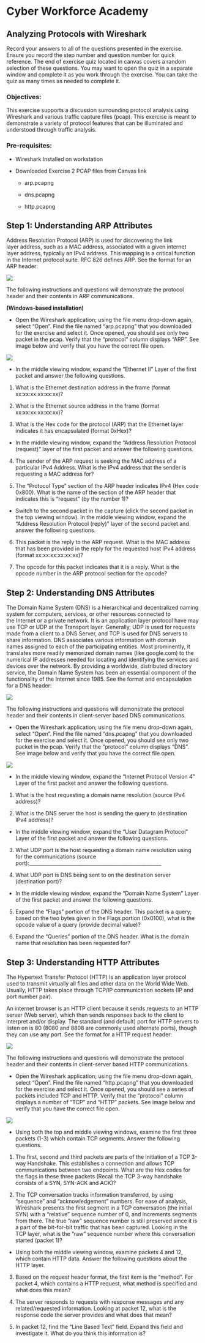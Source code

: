Cyber Workforce Academy
=======================

Analyzing Protocols with Wireshark
----------------------------------

Record your answers to all of the questions presented in the exercise. Ensure
you record the step number and question number for quick reference. The end of
exercise quiz located in canvas covers a random selection of these questions.
You may want to open the quiz in a separate window and complete it as you work
through the exercise. You can take the quiz as many times as needed to complete
it.

### Objectives:

This exercise supports a discussion surrounding protocol analysis using
Wireshark and various traffic capture files (pcap). This exercise is meant to
demonstrate a variety of protocol features that can be illuminated and
understood through traffic analysis.

### Pre-requisites:

-   Wireshark Installed on workstation

-   Downloaded Exercise 2 PCAP files from Canvas link

    -   arp.pcapng

    -   dns.pcapng

    -   http.pcapng

Step 1: Understanding ARP Attributes
------------------------------------

Address Resolution Protocol (ARP) is used for discovering the link
layer address, such as a MAC address, associated with a given internet
layer address, typically an IPv4 address. This mapping is a critical function in
the Internet protocol suite. RFC 826 defines ARP. See the format for an ARP
header:

![](media/9775c3616a4fd55f43afd1582443f3c1.jpg)

The following instructions and questions will demonstrate the protocol header
and their contents in ARP communications.

**(Windows-based installation)**

-   Open the Wireshark application; using the file menu drop-down again, select
    “Open”. Find the file named “arp.pcapng” that you downloaded for the
    exercise and select it. Once opened, you should see only two packet in the
    pcap. Verify that the “protocol” column displays “ARP”. See image below and
    verify that you have the correct file open.

![](media/52efcf9227c0fccf010ba0f1d5924db0.png)

-   In the middle viewing window, expand the “Ethernet II” Layer of the first
    packet and answer the following questions.

1.  What is the Ethernet destination address in the frame (format
    xx:xx:xx:xx:xx:xx)?

2.  What is the Ethernet source address in the frame (format xx:xx:xx:xx:xx:xx)?

3.  What is the Hex code for the protocol (ARP) that the Ethernet layer
    indicates it has encapsulated (format 0xHex)?

-   In the middle viewing window, expand the “Address Resolution Protocol
    (request)” layer of the first packet and answer the following questions.

4.  The sender of the ARP request is seeking the MAC address of a particular
    IPv4 Address. What is the IPv4 address that the sender is requesting a
    MAC address for?

5.  The “Protocol Type” section of the ARP header indicates IPv4 (Hex code
    0x800). What is the name of the section of the ARP header that indicates
    this is “request” (by the number 1)?

-   Switch to the second packet in the capture (click the second packet in the
    top viewing window). In the middle viewing window, expand the “Address
    Resolution Protocol (reply)” layer of the second packet and answer the
    following questions.

6.  This packet is the reply to the ARP request. What is the MAC address
    that has been provided in the reply for the requested host IPv4 address
    (format xx:xx:xx:xx:xx:xx)?

7.  The opcode for this packet indicates that it is a reply. What is the
    opcode number in the ARP protocol section for the opcode?

Step 2: Understanding DNS Attributes
------------------------------------

The Domain Name System (DNS) is a hierarchical and decentralized naming system
for computers, services, or other resources connected to the Internet or a
private network. It is an application layer protocol have may use TCP or UDP at
the Transport layer. Generally, UDP is used for requests made from a client to a
DNS Server, and TCP is used for DNS servers to share information. DNS associates
various information with domain names assigned to each of the participating
entities. Most prominently, it translates more readily memorized domain names
(like google.com) to the numerical IP addresses needed for locating and
identifying the services and devices over the network. By providing a
worldwide, distributed directory service, the Domain Name System has been an
essential component of the functionality of the Internet since 1985. See the
format and encapsulation for a DNS header:

![](media/2822e359ff3127a2ccb3b33cbb604048.png)

The following instructions and questions will demonstrate the protocol header
and their contents in client-server based DNS communications.

-   Open the Wireshark application; using the file menu drop-down again, select
    “Open”. Find the file named “dns.pcapng” that you downloaded for the
    exercise and select it. Once opened, you should see only two packet in the
    pcap. Verify that the “protocol” column displays “DNS”. See image below and
    verify that you have the correct file open.

![](media/7f47b133ca446b2bef797a003134cd0a.png)

-   In the middle viewing window, expand the “Internet Protocol Version 4” Layer
    of the first packet and answer the following questions.

  1.  What is the host requesting a domain name resolution (source IPv4
        address)?

  2.  What is the DNS server the host is sending the query to (destination
        IPv4 address)?

-   In the middle viewing window, expand the “User Datagram Protocol” Layer of
    the first packet and answer the following questions.

  3.  What UDP port is the host requesting a domain name resolution using for
        the communications (source
        port):_____________________________________________________\_

  4.  What UDP port is DNS being sent to on the destination server
        (destination port)?

-   In the middle viewing window, expand the “Domain Name System” Layer of the
    first packet and answer the following questions.

  5.  Expand the “Flags” portion of the DNS header. This packet is a query;
        based on the two bytes given in the Flags portion (0x0100), what is the
        opcode value of a query (provide decimal value)?

  6.  Expand the “Queries” portion of the DNS header. What is the domain name
        that resolution has been requested for?

Step 3: Understanding HTTP Attributes
-------------------------------------

The Hypertext Transfer Protocol (HTTP) is an application layer protocol used to
transmit virtually all files and other data on the World Wide Web. Usually, HTTP
takes place through TCP/IP communication sockets (IP and port number pair).

An internet browser is an HTTP client because it sends requests to an HTTP
server (Web server), which then sends responses back to the client to interpret
and/or display. The standard (and default) port for HTTP servers to listen on is
80 (8080 and 8808 are commonly used alternate ports), though they can use any
port. See the format for a HTTP request header:

![](media/285ed86f48e1ad646b68c0364f14a0ad.jpg)

The following instructions and questions will demonstrate the protocol header
and their contents in client-server based HTTP communications.

-   Open the Wireshark application; using the file menu drop-down again, select
    “Open”. Find the file named “http.pcapng” that you downloaded for the
    exercise and select it. Once opened, you should see a series of packets
    included TCP and HTTP. Verify that the “protocol” column displays a number
    of “TCP” and “HTTP” packets. See image below and verify that you have the
    correct file open.

![](media/78d2baf7806e7286b19dd214a387d100.png)

-   Using both the top and middle viewing windows, examine the first three
    packets (1-3) which contain TCP segments. Answer the following questions.

  1.  The first, second and third packets are parts of the initiation of a TCP
        3-way Handshake. This establishes a connection and allows TCP
        communications between two endpoints. What are the Hex codes for the
        flags in these three packets (Recall the TCP 3-way handshake consists of
        a SYN, SYN-ACK and ACK)?

  2.  The TCP conversation tracks information transferred, by using “sequence”
        and “acknowledgement” numbers. For ease of analysis, Wireshark presents
        the first segment in a TCP conversation (the initial SYN) with a
        “relative” sequence number of 0, and increments segments from there. The
        true “raw” sequence number is still preserved since it is a part of the
        bit-for-bit traffic that has been captured. Looking in the TCP layer,
        what is the “raw” sequence number where this conversation started
        (packet 1)?

-   Using both the middle viewing window, examine packets 4 and 12, which
    contain HTTP data. Answer the following questions about the HTTP layer.

  3.  Based on the request header format, the first item is the “method”. For
        packet 4, which contains a HTTP request, what method is specified and
        what does this mean?

  4.  The server responds to requests with response messages and any
        related/requested information. Looking at packet 12, what is the
        response code the server provides and what does that mean?

  5.  In packet 12, find the “Line Based Text” field. Expand this field and
        investigate it. What do you think this information is?
